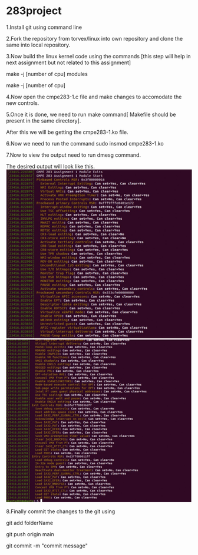 # 283project
1.Install git using command line

2.Fork the repository from torvex/linux into own repository and clone the same into local repository.

3.Now build the linux kernel code using the commands [this step will help in next assignment but not related to this assignment]

make -j [number of cpu] modules

make -j [number of cpu]

4.Now open the cmpe283-1.c file and make changes to accomodate the new controls.

5.Once it is done, we need to run make command[ Makefile should be present in the same directory].

After this we will be getting the cmpe283-1.ko file.

6.Now we need to run the command sudo insmod cmpe283-1.ko

7.Now to view the output need to run dmesg command.

The desired output will look like this.
![image](Assignment-1_pic1.jpeg)
![image](Assignment-1_pic2.jpeg)

8.Finally commit the changes to the git using

git add folderName

git push origin main

git commit -m "commit message"


